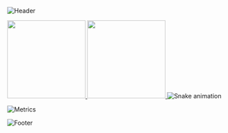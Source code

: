 ![Header](https://capsule-render.vercel.app/api?type=waving&color=0:6685f6,100:8570ee&height=250&section=header&text=Hi,%20I%27m%20Tamer&fontSize=70&fontColor=19233f&animation=fadeIn)

<!--
**dqos/dqos** is a ✨ _special_ ✨ repository because its `README.md` (this file) appears on your GitHub profile.

Here are some ideas to get you started:

- 🔭 I’m currently working on ...
- 🌱 I’m currently learning ...
- 👯 I’m looking to collaborate on ...
- 🤔 I’m looking for help with ...
- 💬 Ask me about ...
- 📫 How to reach me: ...
- 😄 Pronouns: ...
- ⚡ Fun fact: ...
-->


<a href="https://github.com/dqos">
  <img height="180em" src="https://github-readme-stats.vercel.app/api?username=dqos&theme=shades-of-purple" />
</a>
<a href="https://github.com/dqos">
  <img height="180em" src="https://github-readme-stats.vercel.app/api/top-langs/?username=dqos&theme=shades-of-purple&layout=compact" />
</a

![Snake animation](https://github.com/thepiyushmalhotra/thepiyushmalhotra/blob/output/github-contribution-grid-snake.svg)

![Metrics](https://metrics.lecoq.io/dqos)

![Footer](https://capsule-render.vercel.app/api?type=waving&color=0:6685f6,100:8570ee&height=150&section=footer)
